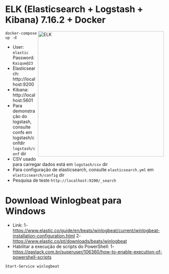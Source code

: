 # ELK (Elasticsearch + Logstash + Kibana) 7.16.2 + Docker

<img src="https://images.contentstack.io/v3/assets/bltefdd0b53724fa2ce/blt280217a63b82a734/5bbdaacf63ed239936a7dd56/elastic-logo.svg" alt="ELK" width="400" align="right" />

```
docker-compose up -d
```

* User: `elastic` Password: `Kaique@23`
* Elasticsearch: http://localhost:9200
* Kibana: http://localhost:5601
* Para demonstração do logstash, consulte confs em logstash/confdir `logstash/conf` dir
* CSV usado para carregar dados está em `logstash/csv` dir
* Para configuração de elasticsearch, consulte `elasticsearch.yml` em `elasticsearch/config` dir
* Pesquisa de teste `http://localhost:9200/_search`

# Download Winlogbeat para Windows 
* Link:
1- https://www.elastic.co/guide/en/beats/winlogbeat/current/winlogbeat-installation-configuration.html
2- https://www.elastic.co/pt/downloads/beats/winlogbeat
* Habilitar a execução de scripts do PowerShell:
1- https://qastack.com.br/superuser/106360/how-to-enable-execution-of-powershell-scripts
```
Start-Service winlogbeat
```